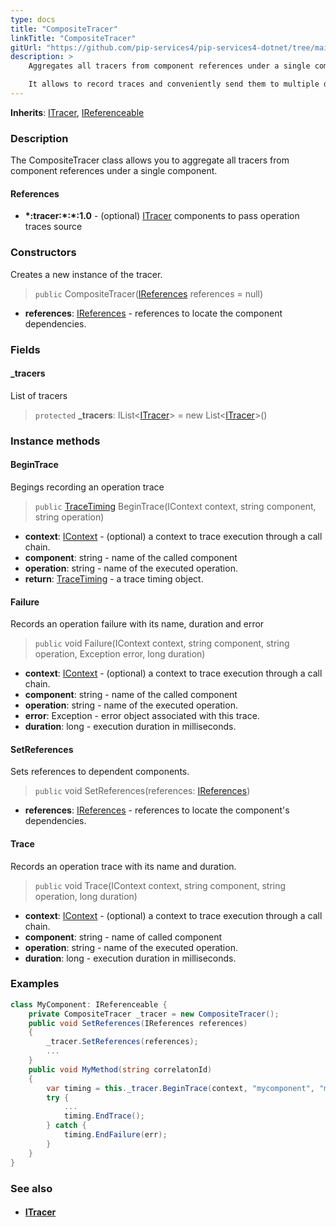 ```yaml
---
type: docs
title: "CompositeTracer"
linkTitle: "CompositeTracer"
gitUrl: "https://github.com/pip-services4/pip-services4-dotnet/tree/main/pip-services4-observability-dotnet"
description: >
    Aggregates all tracers from component references under a single component.

    It allows to record traces and conveniently send them to multiple destinations. 
---
```


**Inherits**: [ITracer](../itracer), [IReferenceable](../../../components/refer/ireferenceable)

### Description

The CompositeTracer class allows you to aggregate all tracers from component references under a single component.

#### References

- **\*:tracer:\*:\*:1.0** - (optional) [ITracer](../itracer) components to pass operation traces source

### Constructors
Creates a new instance of the tracer.

> `public` CompositeTracer([IReferences](../../../components/refer/ireferences) references = null)

- **references**: [IReferences](../../../components/refer/ireferences) - references to locate the component dependencies.

### Fields

<span class="hide-title-link">

#### _tracers
List of tracers
> `protected` **_tracers**: IList<[ITracer](../itracer)> = new List<[ITracer](../itracer)>()

</span>

### Instance methods

#### BeginTrace
Begings recording an operation trace

> `public` [TraceTiming](../trace_timing) BeginTrace(IContext context, string component, string operation)

- **context**: [IContext](../../../components/context/icontext) - (optional) a context to trace execution through a call chain.
- **component**: string - name of the called component
- **operation**: string - name of the executed operation.
- **return**: [TraceTiming](../trace_timing) - a trace timing object.


#### Failure
Records an operation failure with its name, duration and error

> `public` void Failure(IContext context, string component, string operation, Exception error,
long duration)

- **context**: [IContext](../../../components/context/icontext) - (optional) a context to trace execution through a call chain.
- **component**: string - name of the called component
- **operation**: string - name of the executed operation.
- **error**: Exception - error object associated with this trace.
- **duration**: long - execution duration in milliseconds.


#### SetReferences
Sets references to dependent components.

> `public` void SetReferences(references: [IReferences](../../../components/refer/ireferences))

- **references**: [IReferences](../../../components/refer/ireferences) - references to locate the component's dependencies.

#### Trace
Records an operation trace with its name and duration.

> `public` void Trace(IContext context, string component, string operation, long duration)

- **context**: [IContext](../../../components/context/icontext) - (optional) a context to trace execution through a call chain.
- **component**: string - name of called component
- **operation**: string - name of the executed operation.
- **duration**: long - execution duration in milliseconds.

### Examples

```cs
class MyComponent: IReferenceable {
    private CompositeTracer _tracer = new CompositeTracer();
    public void SetReferences(IReferences references)
    {
        _tracer.SetReferences(references);
        ...
    }
    public void MyMethod(string correlatonId)
    {
        var timing = this._tracer.BeginTrace(context, "mycomponent", "mymethod");
        try {
            ...
            timing.EndTrace();
        } catch {
            timing.EndFailure(err);
        }
    }
}
```

### See also
- #### [ITracer](../itracer)

